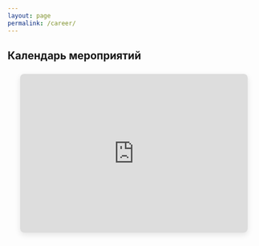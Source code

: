 ```yaml
---
layout: page
permalink: /career/
---
```


## Календарь мероприятий

<div class="calendar-wrapper">
  <div class="calendar-container">
    <iframe 
      src="https://calendar.yandex.ru/embed/week?layer_ids=34640123&layer_names=Онлайн-магистратура&tz_id=Europe%2FMoscow&uid=2246487652" 
      class="yandex-calendar"
      frameborder="0"
      scrolling="no"
      allowfullscreen
      loading="lazy">
    </iframe>
  </div>
</div>

<style>
.calendar-wrapper {
  width: 100%;
  max-width: 1200px; /* Максимальная ширина для десктопа */
  margin: 2rem auto;
  display: block;
}

.calendar-container {
  position: relative;
  width: 100%;
  padding-bottom: 60%; /* Оптимальное соотношение для недельного календаря */
  height: 0;
  overflow: hidden;
  border-radius: 8px;
  box-shadow: 0 4px 12px rgba(0, 0, 0, 0.1);
}

.yandex-calendar {
  position: absolute;
  top: 0;
  left: 0;
  width: 100%;
  height: 100%;
  border: none;
  background: white;
}

/* Десктоп - календарь полностью помещается */
@media (min-width: 1025px) {
  .calendar-container {
    padding-bottom: 55%; /* Еще менее вертикальный для больших экранов */
  }
}

/* Планшет - адаптивная ширина */
@media (max-width: 1024px) and (min-width: 769px) {
  .calendar-wrapper {
    max-width: 90%; /* Уменьшаем максимальную ширину для планшетов */
    margin: 1.5rem auto;
  }
  
  .calendar-container {
    padding-bottom: 70%; /* Более вертикальный для планшетов */
  }
}

/* Мобильная адаптация - полная ширина и вертикальность */
@media (max-width: 768px) {
  .calendar-wrapper {
    max-width: 95%; /* Еще уже для мобильных */
    margin: 1rem auto;
    padding: 0 10px; /* Добавляем боковые отступы */
  }
  
  .calendar-container {
    padding-bottom: 100%; /* Квадратное соотношение */
    border-radius: 12px;
    width: 100%; /* Полная ширина доступного пространства */
  }
}

/* Маленькие мобильные устройства */
@media (max-width: 480px) {
  .calendar-wrapper {
    max-width: 100%; /* Полная ширина экрана */
    padding: 0 8px;
  }
  
  .calendar-container {
    padding-bottom: 120%; /* Более вертикальный */
    border-radius: 10px;
  }
  
  h2 {
    font-size: 1.5rem;
    text-align: center;
    padding: 0 10px;
  }
}

/* Очень маленькие экраны */
@media (max-width: 320px) {
  .calendar-wrapper {
    padding: 0 5px;
  }
  
  .calendar-container {
    padding-bottom: 140%; /* Максимально вертикальный */
    border-radius: 8px;
  }
}

/* Ландшафтная ориентация на мобильных */
@media (max-width: 768px) and (orientation: landscape) {
  .calendar-container {
    padding-bottom: 70%; /* Менее вертикальный в альбомной ориентации */
  }
  
  .calendar-wrapper {
    max-width: 85%;
  }
}
</style>

<script>
// Дополнительная адаптация через JavaScript
function adaptCalendar() {
  const calendarWrapper = document.querySelector('.calendar-wrapper');
  const calendarContainer = document.querySelector('.calendar-container');
  
  if (window.innerWidth <= 768) {
    // Для мобильных делаем еще более адаптивным
    const viewportWidth = window.innerWidth;
    calendarWrapper.style.maxWidth = Math.min(viewportWidth - 20, 500) + 'px';
  }
}

// Запускаем при загрузке и изменении размера
window.addEventListener('load', adaptCalendar);
window.addEventListener('resize', adaptCalendar);
</script>